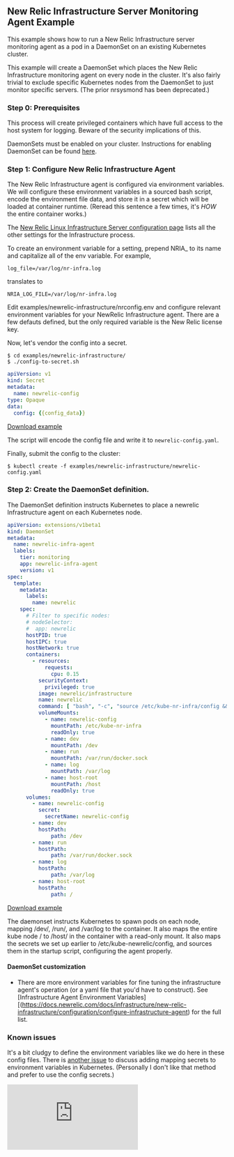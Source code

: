 ## New Relic Infrastructure Server Monitoring Agent Example

This example shows how to run a New Relic Infrastructure server monitoring agent as a pod in a DaemonSet on an existing Kubernetes cluster.

This example will create a DaemonSet which places the New Relic Infrastructure monitoring agent on every node in the cluster. It's also fairly trivial to exclude specific Kubernetes nodes from the DaemonSet to just monitor specific servers.  (The prior nrsysmond has been deprecated.)

### Step 0: Prerequisites

This process will create privileged containers which have full access to the host system for logging. Beware of the security implications of this.

DaemonSets must be enabled on your cluster. Instructions for enabling DaemonSet can be found [here](../../docs/api.md#enabling-the-extensions-group).

### Step 1: Configure New Relic Infrastructure Agent

The New Relic Infrastructure agent is configured via environment variables. We will configure these environment variables in a sourced bash script, encode the environment file data, and store it in a secret which will be loaded at container runtime. (Reread this sentence a few times, it's *HOW* the entire container works.)

The [New Relic Linux Infrastructure Server configuration page](https://docs.newrelic.com/docs/servers/new-relic-servers-linux/installation-configuration/configuring-servers-linux) lists all the other settings for the Infrastructure process.

To create an environment variable for a setting, prepend NRIA_ to its name and capitalize all of the env variable.  For example,

```console
log_file=/var/log/nr-infra.log
```

translates to

```console
NRIA_LOG_FILE=/var/log/nr-infra.log
```

Edit examples/newrelic-infrastructure/nrconfig.env and configure relevant environment variables for your NewRelic Infrastructure agent.  There are a few defauts defined, but the only required variable is the New Relic license key.

Now, let's vendor the config into a secret.

```console
$ cd examples/newrelic-infrastructure/
$ ./config-to-secret.sh
```

<!-- BEGIN MUNGE: EXAMPLE newrelic-config-template.yaml -->

```yaml
apiVersion: v1
kind: Secret
metadata:
  name: newrelic-config
type: Opaque
data:
  config: {{config_data}}
```

[Download example](newrelic-config-template.yaml?raw=true)
<!-- END MUNGE: EXAMPLE newrelic-config-template.yaml -->

The script will encode the config file and write it to `newrelic-config.yaml`.

Finally, submit the config to the cluster:

```console
$ kubectl create -f examples/newrelic-infrastructure/newrelic-config.yaml
```

### Step 2: Create the DaemonSet definition.

The DaemonSet definition instructs Kubernetes to place a newrelic Infrastructure agent on each Kubernetes node.

<!-- BEGIN MUNGE: EXAMPLE newrelic-infra-daemonset.yaml -->

```yaml
apiVersion: extensions/v1beta1
kind: DaemonSet
metadata:
  name: newrelic-infra-agent
  labels:
    tier: monitoring
    app: newrelic-infra-agent
    version: v1
spec:
  template:
    metadata:
      labels:
        name: newrelic
    spec:
      # Filter to specific nodes:
      # nodeSelector:
      #  app: newrelic
      hostPID: true
      hostIPC: true
      hostNetwork: true
      containers:
        - resources:
            requests:
              cpu: 0.15
          securityContext:
            privileged: true
          image: newrelic/infrastructure
          name: newrelic
          command: [ "bash", "-c", "source /etc/kube-nr-infra/config && /usr/bin/newrelic-infra" ]
          volumeMounts:
            - name: newrelic-config
              mountPath: /etc/kube-nr-infra
              readOnly: true
            - name: dev
              mountPath: /dev
            - name: run
              mountPath: /var/run/docker.sock
            - name: log
              mountPath: /var/log
            - name: host-root
              mountPath: /host
              readOnly: true
      volumes:
        - name: newrelic-config
          secret:
            secretName: newrelic-config
        - name: dev
          hostPath:
              path: /dev
        - name: run
          hostPath:
              path: /var/run/docker.sock
        - name: log
          hostPath:
              path: /var/log
        - name: host-root
          hostPath:
              path: /
```

[Download example](newrelic-infra-daemonset.yaml?raw=true)
<!-- END MUNGE: EXAMPLE newrelic-infra-daemonset.yaml -->

The daemonset instructs Kubernetes to spawn pods on each node, mapping /dev/, /run/, and /var/log to the container.  It also maps the entire kube node / to /host/ in the container with a read-only mount.  It also maps the secrets we set up earlier to /etc/kube-newrelic/config, and sources them in the startup script, configuring the agent properly.

#### DaemonSet customization

- There are more environment variables for fine tuning the infrastructure agent's operation (or a yaml file that you'd have to construct).  See [Infrastructure Agent Environment Variables][(https://docs.newrelic.com/docs/infrastructure/new-relic-infrastructure/configuration/configure-infrastructure-agent) for the full list.


### Known issues

It's a bit cludgy to define the environment variables like we do here in these config files. There is [another issue](https://github.com/kubernetes/kubernetes/issues/4710) to discuss adding mapping secrets to environment variables in Kubernetes.  (Personally I don't like that method and prefer to use the config secrets.)

<!-- BEGIN MUNGE: GENERATED_ANALYTICS -->
[![Analytics](https://kubernetes-site.appspot.com/UA-36037335-10/GitHub/examples/newrelic/README.md?pixel)]()
<!-- END MUNGE: GENERATED_ANALYTICS -->
